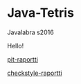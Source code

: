 # Java-Tetris
Javalabra s2016

Hello!

[pit-raportti](https://htmlpreview.github.io/?https://github.com/vlonka/Java-Tetris/blob/master/Dokumentaatio/Pit-raportti%20181116/index.html)

[checkstyle-raportti](http://htmlpreview.github.io/?https://github.com/vlonka/Java-Tetris/blob/master/Dokumentaatio/Checkstyle/checkstyle.html)
